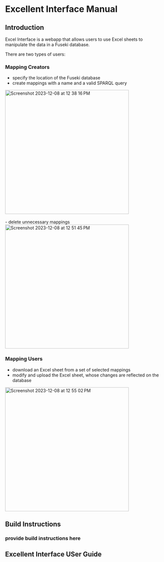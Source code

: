 # Excellent Interface Manual

## Introduction

Excel Interface is a webapp that allows users to use Excel sheets to manipulate the data in a Fuseki database.

There are two types of users:

### Mapping Creators

- specify the location of the Fuseki database
- create mappings with a name and a valid SPARQL query

<img width="400" alt="Screenshot 2023-12-08 at 12 38 16 PM" src="https://github.com/dinoplane/CS130Project/assets/93234111/03c5f1f3-b06e-4c79-8f51-4620b901842f">
<br>
<br>
- delete unnecessary mappings
<br>
<img width="400" alt="Screenshot 2023-12-08 at 12 51 45 PM" src="https://github.com/dinoplane/CS130Project/assets/93234111/e3507eed-98d4-42e0-b91d-a29a6daa85a9">


### Mapping Users

- download an Excel sheet from a set of selected mappings
- modify and upload the Excel sheet, whose changes are reflected on the database
<img width="400" alt="Screenshot 2023-12-08 at 12 55 02 PM" src="https://github.com/dinoplane/CS130Project/assets/93234111/71312867-ba25-4b37-88cb-cfa8983b4e57">


## Build Instructions

### provide build instructions here


## Excellent Interface USer Guide



